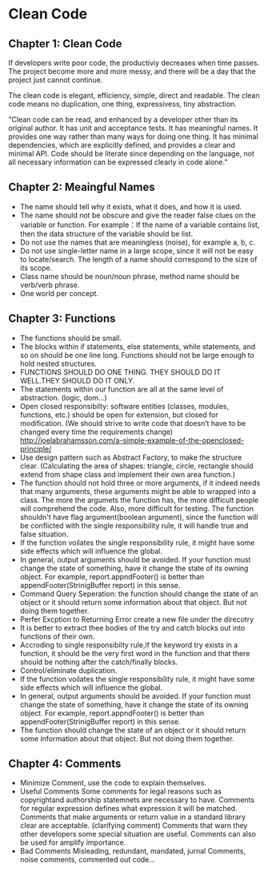 # Clean Code

## Chapter 1: Clean Code
If developers write poor code, the productiviy decreases when time passes. The project become more and more messy, and there will be a day that the project just cannot continue.

The clean code is elegant, efficiency, simple, direct and readable.
The clean code means no duplication, one thing, expressivess, tiny abstraction.

"Clean code can be read, and enhanced by a developer other than its original author. It has unit and acceptance tests. It has meaningful
names. It provides one way rather than many ways for doing one thing. It has minimal dependencies, which are explicitly defined, and provides a clear and minimal API. Code should be literate since depending on the language, not all necessary information can be expressed clearly in code alone."

## Chapter 2: Meaingful Names
* The name should tell why it exists, what it does, and how it is used.
* The name should not be obscure and give the reader false clues on the variable or function. For example：If the name of a variable contains list, then the data structure of the variable should be list.
* Do not use the names that are meaningless (noise), for example a, b, c. 
* Do not use single-letter name in a large scope, since it will not be easy to locate/search. The length of a name should correspond to the size of its scope.  
* Class name should be noun/noun phrase, method name should be verb/verb phrase.
* One world per concept.

## Chapter 3: Functions
* The functions should be small.
* The blocks within if statements, else statements, while statements, and so on should be one line long. Functions should not be large enough to hold nested structures.
* FUNCTIONS SHOULD DO ONE THING. THEY SHOULD DO IT WELL.THEY SHOULD DO IT ONLY.
* The statements within our function are all at the same level of abstraction. (logic, dom...)
* Open closed responsibilty: software entities (classes, modules, functions, etc.) should be open for extension, but closed for modification. (We should strive to write code that doesn’t have to be changed every time the requirements change)  
  http://joelabrahamsson.com/a-simple-example-of-the-openclosed-principle/
* Use design pattern such as Abstract Factory, to make the structure clear. (Calculating the area of shapes: triangle, circle, rectangle should extend from shape class and implement their own area function.)
* The function should not hold three or more arguments, if it indeed needs that many arguments, these arguments might be able to wrapped into a class. 
The more the argumets the function has, the more difficult people will comprehend the code. Also, more difficult for testing.
The function shouldn't have flag argument(boolean argument), since the function will be conflicted with the single responsibility rule, it will handle true and false situation.
* If the function voilates the single responsibility rule, it might have some side effects which will influence the global.
* In general, output arguments should be avoided. If your function must change the state of something, have it change the state of its owning object. For example, report.appndFooter() is better than appendFooter(StrinigBuffer report) in this sense.
* Command Query Seperation: the function should change the state of an object or it  should return some information about that object. But not doing them together.
* Perfer Excption to Returning Error create a new file under the direcotry
* It is better to extract thee bodies of the try and catch blocks out into functions of their own.
* Accroding to single responsibilty rule,if the keyword try exists in a function, it should be the very first word in the function and that there should be nothing after the catch/finally blocks.
* Control/eliminate duplication.
* If the function voilates the single responsibility rule, it might have some side effects which will influence the global.
* In general, output arguments should be avoided. If your function must change the state of something, have it change the state of its owning object. For example, report.appndFooter() is better than appendFooter(StrinigBuffer report) in this sense.
* The function should change the state of an object or it  should return some information about that object. But not doing them together.

## Chapter 4: Comments
* Minimize Comment, use the code to explain themselves.
* Useful Comments
  Some comments for legal reasons such as copyrightand authorship statemnets are necessary to have.
  Comments for regular expression defines what expression it will be matched.
  Comments that make arguments or return value in a standard library clear are acceptable. (clarifying comment)
  Comments that warn they other developers some special situation are useful.
  Comments can also be used for amplify importance.
* Bad Comments
  Misleading, redundant, mandated, jurnal Comments, noise comments, commented out code...



